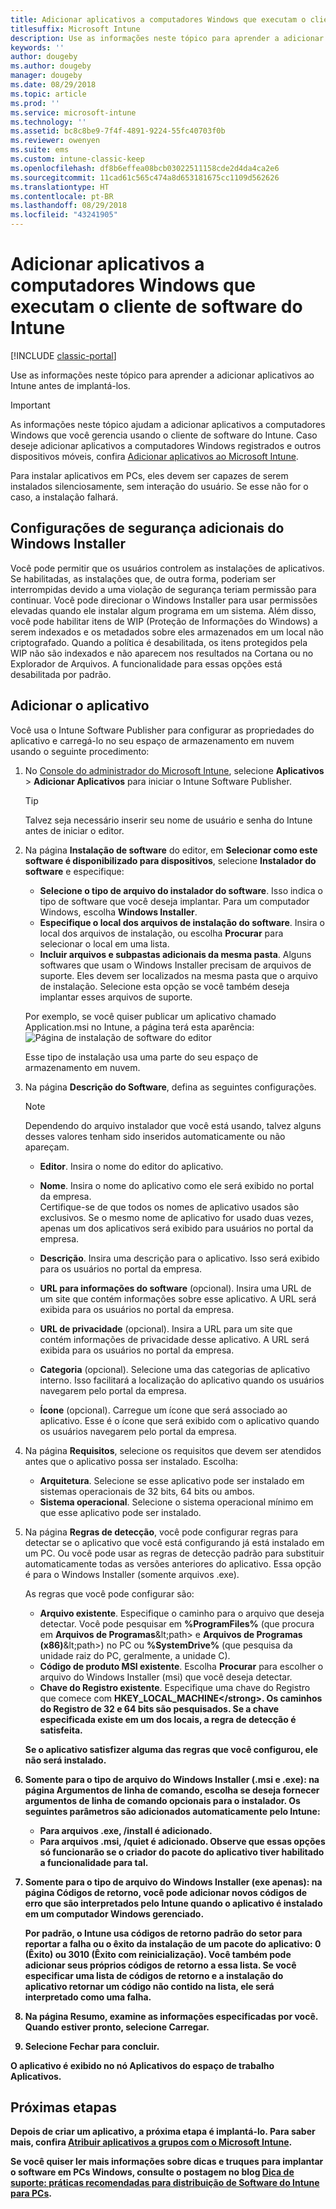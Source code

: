 ```yaml
---
title: Adicionar aplicativos a computadores Windows que executam o cliente de software do Intune
titlesuffix: Microsoft Intune
description: Use as informações neste tópico para aprender a adicionar aplicativos para computadores Windows ao Intune antes de implantá-los.
keywords: ''
author: dougeby
ms.author: dougeby
manager: dougeby
ms.date: 08/29/2018
ms.topic: article
ms.prod: ''
ms.service: microsoft-intune
ms.technology: ''
ms.assetid: bc8c8be9-7f4f-4891-9224-55fc40703f0b
ms.reviewer: owenyen
ms.suite: ems
ms.custom: intune-classic-keep
ms.openlocfilehash: df8b6effea08bcb03022511158cde2d4da4ca2e6
ms.sourcegitcommit: 11cad61c565c474a8d653181675cc1109d562626
ms.translationtype: HT
ms.contentlocale: pt-BR
ms.lasthandoff: 08/29/2018
ms.locfileid: "43241905"
---
```

# <a name="add-apps-for-windows-pcs-that-run-the-intune-software-client"></a>Adicionar aplicativos a computadores Windows que executam o cliente de software do Intune

[!INCLUDE [classic-portal](includes/classic-portal.md)]

Use as informações neste tópico para aprender a adicionar aplicativos ao Intune antes de implantá-los.

> [!IMPORTANT]
> As informações neste tópico ajudam a adicionar aplicativos a computadores Windows que você gerencia usando o cliente de software do Intune. Caso deseje adicionar aplicativos a computadores Windows registrados e outros dispositivos móveis, confira [Adicionar aplicativos ao Microsoft Intune](apps-add.md).

Para instalar aplicativos em PCs, eles devem ser capazes de serem instalados silenciosamente, sem interação do usuário. Se esse não for o caso, a instalação falhará.

## <a name="additional-security-settings-for-windows-installer"></a>Configurações de segurança adicionais do Windows Installer
Você pode permitir que os usuários controlem as instalações de aplicativos. Se habilitadas, as instalações que, de outra forma, poderiam ser interrompidas devido a uma violação de segurança teriam permissão para continuar. Você pode direcionar o Windows Installer para usar permissões elevadas quando ele instalar algum programa em um sistema. Além disso, você pode habilitar itens de WIP (Proteção de Informações do Windows) a serem indexados e os metadados sobre eles armazenados em um local não criptografado. Quando a política é desabilitada, os itens protegidos pela WIP não são indexados e não aparecem nos resultados na Cortana ou no Explorador de Arquivos. A funcionalidade para essas opções está desabilitada por padrão. 

## <a name="add-the-app"></a>Adicionar o aplicativo
Você usa o Intune Software Publisher para configurar as propriedades do aplicativo e carregá-lo no seu espaço de armazenamento em nuvem usando o seguinte procedimento:

1. No [Console do administrador do Microsoft Intune](https://manage.microsoft.com), selecione **Aplicativos** &gt; **Adicionar Aplicativos** para iniciar o Intune Software Publisher.

   > [!TIP]
   > Talvez seja necessário inserir seu nome de usuário e senha do Intune antes de iniciar o editor.

2. Na página **Instalação de software** do editor, em **Selecionar como este software é disponibilizado para dispositivos**, selecione **Instalador do software** e especifique:

   - **Selecione o tipo de arquivo do instalador do software**. Isso indica o tipo de software que você deseja implantar. Para um computador Windows, escolha **Windows Installer**.
   - **Especifique o local dos arquivos de instalação do software**. Insira o local dos arquivos de instalação, ou escolha **Procurar** para selecionar o local em uma lista.
   - **Incluir arquivos e subpastas adicionais da mesma pasta**. Alguns softwares que usam o Windows Installer precisam de arquivos de suporte. Eles devem ser localizados na mesma pasta que o arquivo de instalação. Selecione esta opção se você também deseja implantar esses arquivos de suporte.

   Por exemplo, se você quiser publicar um aplicativo chamado Application.msi no Intune, a página terá esta aparência: ![Página de instalação de software do editor](media/publisher-for-pc.png)

   Esse tipo de instalação usa uma parte do seu espaço de armazenamento em nuvem.

3. Na página **Descrição do Software**, defina as seguintes configurações.

   > [!NOTE]
   > Dependendo do arquivo instalador que você está usando, talvez alguns desses valores tenham sido inseridos automaticamente ou não apareçam.

   - **Editor**. Insira o nome do editor do aplicativo.
   - **Nome**. Insira o nome do aplicativo como ele será exibido no portal da empresa.<br />Certifique-se de que todos os nomes de aplicativo usados são exclusivos. Se o mesmo nome de aplicativo for usado duas vezes, apenas um dos aplicativos será exibido para usuários no portal da empresa.
   - **Descrição**. Insira uma descrição para o aplicativo. Isso será exibido para os usuários no portal da empresa.
   - **URL para informações do software** (opcional). Insira uma URL de um site que contém informações sobre esse aplicativo. A URL será exibida para os usuários no portal da empresa.
   - **URL de privacidade** (opcional). Insira a URL para um site que contém informações de privacidade desse aplicativo. A URL será exibida para os usuários no portal da empresa.
   - **Categoria** (opcional). Selecione uma das categorias de aplicativo interno. Isso facilitará a localização do aplicativo quando os usuários navegarem pelo portal da empresa.

   - **Ícone** (opcional). Carregue um ícone que será associado ao aplicativo. Esse é o ícone que será exibido com o aplicativo quando os usuários navegarem pelo portal da empresa.

4. Na página **Requisitos**, selecione os requisitos que devem ser atendidos antes que o aplicativo possa ser instalado. Escolha:

   - **Arquitetura**. Selecione se esse aplicativo pode ser instalado em sistemas operacionais de 32 bits, 64 bits ou ambos.
   - **Sistema operacional**. Selecione o sistema operacional mínimo em que esse aplicativo pode ser instalado.

5. Na página **Regras de detecção**, você pode configurar regras para detectar se o aplicativo que você está configurando já está instalado em um PC. Ou você pode usar as regras de detecção padrão para substituir automaticamente todas as versões anteriores do aplicativo. Essa opção é para o Windows Installer (somente arquivos .exe).

   As regras que você pode configurar são:
   - **Arquivo existente**. Especifique o caminho para o arquivo que deseja detectar. Você pode pesquisar em **%ProgramFiles%** (que procura em **Arquivos de Programas**\&lt;path&gt; e **Arquivos de Programas (x86)**\&lt;path&gt;) no PC ou **%SystemDrive%** (que pesquisa da unidade raiz do PC, geralmente, a unidade C).
   - **Código de produto MSI existente**. Escolha **Procurar** para escolher o arquivo do Windows Installer (msi) que você deseja detectar.
   - <strong>Chave do Registro existente</strong>. Especifique uma chave do Registro que comece com <strong>HKEY_LOCAL_MACHINE\</strong>. Os caminhos do Registro de 32 e 64 bits são pesquisados. Se a chave especificada existe em um dos locais, a regra de detecção é satisfeita.

   Se o aplicativo satisfizer alguma das regras que você configurou, ele não será instalado.

6. Somente para o tipo de arquivo do **Windows Installer** (.msi e .exe): na página **Argumentos de linha de comando**, escolha se deseja fornecer argumentos de linha de comando opcionais para o instalador.
   Os seguintes parâmetros são adicionados automaticamente pelo Intune:
   - Para arquivos .exe, **/install** é adicionado.
   - Para arquivos .msi, **/quiet** é adicionado.
   Observe que essas opções só funcionarão se o criador do pacote do aplicativo tiver habilitado a funcionalidade para tal.

7. Somente para o tipo de arquivo do **Windows Installer** (exe apenas): na página **Códigos de retorno**, você pode adicionar novos códigos de erro que são interpretados pelo Intune quando o aplicativo é instalado em um computador Windows gerenciado.

   Por padrão, o Intune usa códigos de retorno padrão do setor para reportar a falha ou o êxito da instalação de um pacote do aplicativo: **0** (Êxito) ou **3010** (Êxito com reinicialização). Você também pode adicionar seus próprios códigos de retorno a essa lista. Se você especificar uma lista de códigos de retorno e a instalação do aplicativo retornar um código não contido na lista, ele será interpretado como uma falha.

8. Na página **Resumo**, examine as informações especificadas por você. Quando estiver pronto, selecione **Carregar**.

9. Selecione **Fechar** para concluir.

O aplicativo é exibido no nó **Aplicativos** do espaço de trabalho **Aplicativos**.

## <a name="next-steps"></a>Próximas etapas

Depois de criar um aplicativo, a próxima etapa é implantá-lo. Para saber mais, confira [Atribuir aplicativos a grupos com o Microsoft Intune](apps-deploy.md).

Se você quiser ler mais informações sobre dicas e truques para implantar o software em PCs Windows, consulte o postagem no blog [Dica de suporte: práticas recomendadas para distribuição de Software do Intune para PCs](https://blogs.technet.microsoft.com/intunesupport/2016/06/13/support-tip-best-practices-for-intune-software-distribution-to-pcs/).
